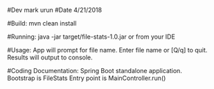 
#Dev
    mark urun
#Date
    4/21/2018
    
#Build:
    mvn clean install
    

#Running:
    java -jar target/file-stats-1.0.jar or from your IDE

 
#Usage:
    App will prompt for file name.  Enter file name or [Q/q] to quit.
    Results will output to console.
  
  
  
#Coding Documentation:
    Spring Boot standalone application.  
    Bootstrap is FileStats
    Entry point is MainController.run()